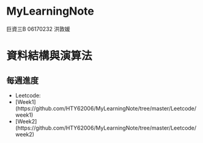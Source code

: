 # MyLearningNote

巨資三B 06170232 洪敦媛
<h1>資料結構與演算法</h1>
<h2>每週進度</h2>
<ul>
  <li>Leetcode:</li>
  <li>[Week1](https://github.com/HTY62006/MyLearningNote/tree/master/Leetcode/week1)</li>
  <li>[Week2](https://github.com/HTY62006/MyLearningNote/tree/master/Leetcode/week2)</li>
</ul>
